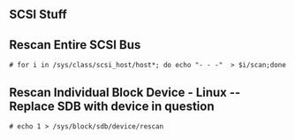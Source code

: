 ## SCSI Stuff
## Rescan Entire SCSI Bus 
` # for i in /sys/class/scsi_host/host*; do echo "- - -"  > $i/scan;done `

## Rescan Individual Block Device - Linux -- Replace SDB with device in question
` # echo 1 > /sys/block/sdb/device/rescan `
